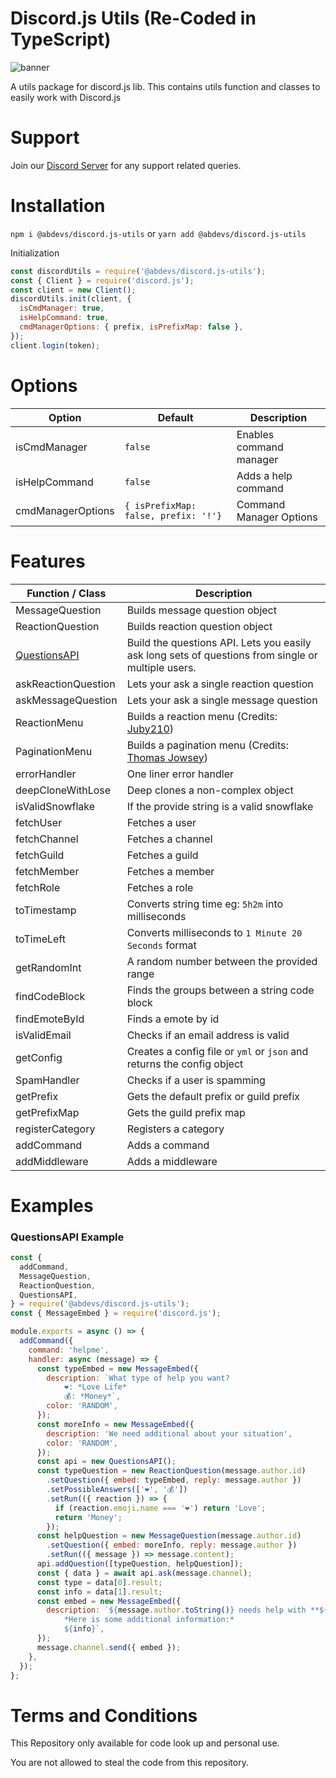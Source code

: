 # Discord.js Utils (Re-Coded in TypeScript)

![banner](https://i.imgur.com/93QY8BK.png)

A utils package for discord.js lib. This contains utils function and classes to easily work with Discord.js

# Support

Join our [Discord Server](http://discord.abdevs.org) for any support related queries.

# Installation

`npm i @abdevs/discord.js-utils` or `yarn add @abdevs/discord.js-utils`

Initialization

```js
const discordUtils = require('@abdevs/discord.js-utils');
const { Client } = require('discord.js');
const client = new Client();
discordUtils.init(client, {
  isCmdManager: true,
  isHelpCommand: true,
  cmdManagerOptions: { prefix, isPrefixMap: false },
});
client.login(token);
```

# Options

| Option            | Default                              | Description             |
| ----------------- | ------------------------------------ | ----------------------- |
| isCmdManager      | `false`                              | Enables command manager |
| isHelpCommand     | `false`                              | Adds a help command     |
| cmdManagerOptions | `{ isPrefixMap: false, prefix: '!'}` | Command Manager Options |

# Features

| Function / Class                      | Description                                                                                        |
| ------------------------------------- | -------------------------------------------------------------------------------------------------- |
| MessageQuestion                       | Builds message question object                                                                     |
| ReactionQuestion                      | Builds reaction question object                                                                    |
| [QuestionsAPI](#questionsapi-example) | Build the questions API. Lets you easily ask long sets of questions from single or multiple users. |
| askReactionQuestion                   | Lets your ask a single reaction question                                                           |
| askMessageQuestion                    | Lets your ask a single message question                                                            |
| ReactionMenu                          | Builds a reaction menu (Credits: [Juby210](https://github.com/Juby210/discord.js-reaction-menu))   |
| PaginationMenu                        | Builds a pagination menu (Credits: [Thomas Jowsey](https://github.com/jowsey/discord.js-menu))     |
| errorHandler                          | One liner error handler                                                                            |
| deepCloneWithLose                     | Deep clones a non-complex object                                                                   |
| isValidSnowflake                      | If the provide string is a valid snowflake                                                         |
| fetchUser                             | Fetches a user                                                                                     |
| fetchChannel                          | Fetches a channel                                                                                  |
| fetchGuild                            | Fetches a guild                                                                                    |
| fetchMember                           | Fetches a member                                                                                   |
| fetchRole                             | Fetches a role                                                                                     |
| toTimestamp                           | Converts string time eg: `5h2m` into milliseconds                                                  |
| toTimeLeft                            | Converts milliseconds to `1 Minute 20 Seconds` format                                              |
| getRandomInt                          | A random number between the provided range                                                         |
| findCodeBlock                         | Finds the groups between a string code block                                                       |
| findEmoteById                         | Finds a emote by id                                                                                |
| isValidEmail                          | Checks if an email address is valid                                                                |
| getConfig                             | Creates a config file or `yml` or `json` and returns the config object                             |
| SpamHandler                           | Checks if a user is spamming                                                                       |
| getPrefix                             | Gets the default prefix or guild prefix                                                            |
| getPrefixMap                          | Gets the guild prefix map                                                                          |
| registerCategory                      | Registers a category                                                                               |
| addCommand                            | Adds a command                                                                                     |
| addMiddleware                         | Adds a middleware                                                                                  |

# Examples

### QuestionsAPI Example

```js
const {
  addCommand,
  MessageQuestion,
  ReactionQuestion,
  QuestionsAPI,
} = require('@abdevs/discord.js-utils');
const { MessageEmbed } = require('discord.js');

module.exports = async () => {
  addCommand({
    command: 'helpme',
    handler: async (message) => {
      const typeEmbed = new MessageEmbed({
        description: `What type of help you want?
            ❤: *Love Life*
            💰: *Money*`,
        color: 'RANDOM',
      });
      const moreInfo = new MessageEmbed({
        description: 'We need additional about your situation',
        color: 'RANDOM',
      });
      const api = new QuestionsAPI();
      const typeQuestion = new ReactionQuestion(message.author.id)
        .setQuestion({ embed: typeEmbed, reply: message.author })
        .setPossibleAnswers(['❤', '💰'])
        .setRun(({ reaction }) => {
          if (reaction.emoji.name === '❤') return 'Love';
          return 'Money';
        });
      const helpQuestion = new MessageQuestion(message.author.id)
        .setQuestion({ embed: moreInfo, reply: message.author })
        .setRun(({ message }) => message.content);
      api.addQuestion([typeQuestion, helpQuestion]);
      const { data } = await api.ask(message.channel);
      const type = data[0].result;
      const info = data[1].result;
      const embed = new MessageEmbed({
        description: `${message.author.toString()} needs help with **${type}**
            *Here is some additional information:*
            ${info}`,
      });
      message.channel.send({ embed });
    },
  });
};
```

# Terms and Conditions

This Repository only available for code look up and personal use.

You are not allowed to steal the code from this repository.

